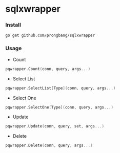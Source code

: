 # sqlxwrapper

### Install

```
go get github.com/prongbang/sqlxwrapper
```

### Usage

- Count

```go
pqwrapper.Count(conn, query, args...)
```

- Select List

```go
pqwrapper.SelectList[Type](conn, query, args...)
```

- Select One

```go
pqwrapper.SelectOne[Type](conn, query, args...)
```

- Update

```go
pqwrapper.Update(conn, query, set, args...)
```

- Delete

```go
pqwrapper.Delete(conn, query, args...)
```
